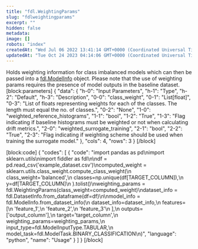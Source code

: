 ```yaml
---
title: "fdl.WeightingParams"
slug: "fdlweightingparams"
excerpt: ""
hidden: false
metadata: 
image: []
robots: "index"
createdAt: "Wed Jul 06 2022 13:41:14 GMT+0000 (Coordinated Universal Time)"
updatedAt: "Tue Oct 24 2023 04:14:06 GMT+0000 (Coordinated Universal Time)"
---
```

Holds weighting information for class imbalanced models which can then be passed into a [fdl.ModelInfo](/reference/fdlmodelinfo) object. Please note that the use of weighting params requires the presence of model outputs in the baseline dataset.
[block:parameters]
{
  "data": {
    "h-0": "Input Parameters",
    "h-1": "Type",
    "h-2": "Default",
    "h-3": "Description",
    "0-0": "class_weight",
    "0-1": "List[float]",
    "0-3": "List of floats representing weights for each of the classes. The length must equal the no. of classes.",
    "0-2": "None",
    "1-0": "weighted_reference_histograms",
    "1-1": "bool",
    "1-2": "True",
    "1-3": "Flag indicating if baseline histograms must be weighted or not when calculating drift metrics.",
    "2-0": "weighted_surrogate_training",
    "2-1": "bool",
    "2-2": "True",
    "2-3": "Flag indicating if weighting scheme should be used when training the surrogate model."
  },
  "cols": 4,
  "rows": 3
}
[/block]

[block:code]
{
  "codes": [
    {
      "code": "import pandas as pd\nimport sklearn.utils\nimport fiddler as fdl\n\ndf = pd.read_csv('example_dataset.csv')\ncomputed_weight = sklearn.utils.class_weight.compute_class_weight(\n        class_weight='balanced',\n        classes=np.unique(df[TARGET_COLUMN]),\n        y=df[TARGET_COLUMN]\n    ).tolist()\nweighting_params =  fdl.WeightingParams(class_weight=computed_weight)\ndataset_info = fdl.DatasetInfo.from_dataframe(df=df)\n\nmodel_info = fdl.ModelInfo.from_dataset_info(\n    dataset_info=dataset_info,\n    features=[\n        'feature_1',\n        'feature_2',\n        'feature_3'\n    ],\n    outputs=['output_column'],\n    target='target_column',\n    weighting_params=weighting_params,\n    input_type=fdl.ModelInputType.TABULAR,\n    model_task=fdl.ModelTask.BINARY_CLASSIFICATION\n)",
      "language": "python",
      "name": "Usage"
    }
  ]
}
[/block]